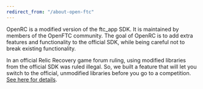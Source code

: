 ```yaml
---
redirect_from: "/about-open-ftc"
---
```


OpenRC is a modified version of the ftc_app SDK. It is maintained by members of the OpenFTC community.
The goal of OpenRC is to add extra features and functionality to the official SDK,
while being careful not to break existing functionality.

In an official Relic Recovery game forum ruling, using modified libraries from the official SDK
was ruled illegal. So, we built a feature that will let you switch to the official, unmodified libraries
before you go to a competition. [See here for details](buildvariants).